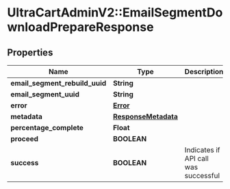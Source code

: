 # UltraCartAdminV2::EmailSegmentDownloadPrepareResponse

## Properties
Name | Type | Description | Notes
------------ | ------------- | ------------- | -------------
**email_segment_rebuild_uuid** | **String** |  | [optional] 
**email_segment_uuid** | **String** |  | [optional] 
**error** | [**Error**](Error.md) |  | [optional] 
**metadata** | [**ResponseMetadata**](ResponseMetadata.md) |  | [optional] 
**percentage_complete** | **Float** |  | [optional] 
**proceed** | **BOOLEAN** |  | [optional] 
**success** | **BOOLEAN** | Indicates if API call was successful | [optional] 


